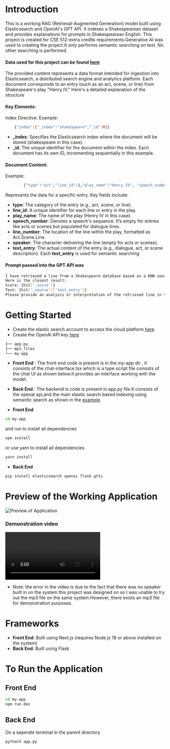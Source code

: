 # Introduction
This is a working RAG (Retrieval-Augmented Generation) model built using Elasticsearch and OpenAI's GPT API. It indexes a Shakespearean dataset and provides explanations for prompts in Shakespearean English.
This project is created for CSE 512-extra credits requirements.Generative AI was used to creating the project.It only performs semantic searching on text. No other searching is performed.
#### Data used for this project can be found <a href="https://raw.githubusercontent.com/linuxacademy/content-elasticsearch-deep-dive/refs/heads/master/sample_data/shakespeare.json"> here </a>
The provided content represents a data format intended for ingestion into Elasticsearch, a distributed search engine and analytics platform. Each document corresponds to an entry (such as an act, scene, or line) from Shakespeare's play "Henry IV." Here's a detailed explanation of the structure
#### Key Elements:
Index Directive:
Example:
```bash
    {"index":{"_index":"shakespeare","_id":0}}
```
-  **_index**: Specifies the Elasticsearch index where the document will be stored (shakespeare in this case).
- **_id**: The unique identifier for the document within the index. Each document has its own ID, incrementing sequentially in this example.

#### Document Content:
Example:
```bash
        {"type":"act","line_id":1,"play_name":"Henry IV", "speech_number":"","line_number":"","speaker":"","text_entry":"ACT I"}
```
Represents the data for a specific entry. Key fields include:
- **type**: The category of the entry (e.g., act, scene, or line).
- **line_id**: A unique identifier for each line or entry in the play.
- **play_name**: The name of the play (Henry IV in this case).
- **speech_number**: Denotes a speech's sequence. It’s empty for entries like acts or scenes but populated for dialogue lines.
- **line_number**: The location of the line within the play, formatted as Act.Scene.Line.
- **speaker**: The character delivering the line (empty for acts or scenes).
- **text_entry**: The actual content of the entry (e.g., dialogue, act, or scene description).
Each **text_entry** is used for semantic searching

#### Prompt passed into the GPT API was
```bash
I have retrieved a line from a Shakespeare database based on a KNN search with the query '{QUERY}'.
Here is the closest result:
Score: {hit['_score']}
Text: {hit['_source']['text_entry']}
Please provide an analysis or interpretation of the retrieved line in the context of Shakespeare's works, focusing on themes and language style.
```

# Getting Started
- Create the elastic search account to access the cloud platform <a href="https://www.elastic.co/guide/en/elasticsearch/reference/current/security-api-create-api-key.html"> here </a>
- Create the OpenAI API key <a href="https://platform.openai.com/settings/organization/api-keys"> here </a>
```bash
├── app.py
├── mp3_files
└── my-app
```
- **Front End** : The front end code is present is in the my-app dir , it consists of the chat-interface.tsx which is  a type script file consists of the chat UI as shown below.It provides an interface working with the model.
- **Back End** : The backend is code is present in app.py file.It consists of the openai api,and the main elastic search based indexing using semantic search as shown in the
<a href="https://github.com/elastic/elasticsearch-labs/blob/main/notebooks/search/00-quick-start.ipynb"/>example</a>.

- **Front End**
```bash
cd my-app
```
and run to install all dependencies
```bash
npm install 
```
or use yarn to install all dependencies
```bash
yarn install
```
- **Back End**
```bash
pip install elasticsearch openai flask gtts
```
# Preview of the Working Application
![Preview of Application](https://github.com/user-attachments/assets/34977cdc-8334-47c2-a45c-94c94174ec88)
### Demonstration video
![View the demo here](https://github.com/joe-rabbit/cse512-bonus/blob/main/Bonus_Submission.mp4)
- Note: the error in the video is due to the fact that there was no speaker built in on the system this project was designed on so I was unable to try out the mp3 file on the same system.However, there exists an mp3 file for demonstration purposes.
# Frameworks
- **Front End**: Built using Next.js (requires Node.js 18 or above installed on the system)
- **Back End**: Built using Flask

# To Run the Application
## Front End
```bash
cd my-app
npm run dev
```
## Back End
On a seperate terminal in the parent directory
```bash
python3 app.py
```
